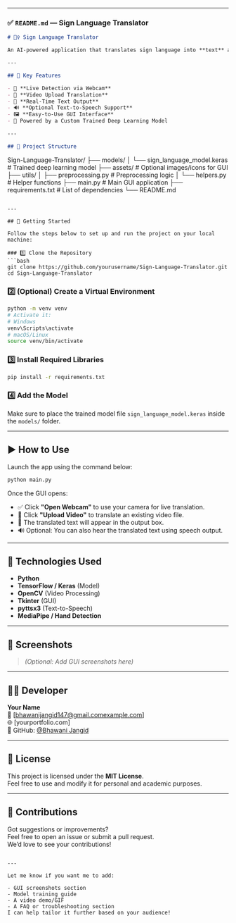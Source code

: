 
---

### ✅ `README.md` — Sign Language Translator

```markdown
# 🧏‍♀️ Sign Language Translator

An AI-powered application that translates sign language into **text** and **speech** using deep learning and computer vision. Whether you're using a **webcam** or uploading a **video**, this tool makes sign language more accessible and bridges communication gaps in real time.

---

## 🌟 Key Features

- 🎥 **Live Detection via Webcam**
- 📁 **Video Upload Translation**
- 📝 **Real-Time Text Output**
- 🔊 **Optional Text-to-Speech Support**
- 🖼️ **Easy-to-Use GUI Interface**
- 🤖 Powered by a Custom Trained Deep Learning Model

---

## 📁 Project Structure

```
Sign-Language-Translator/
├── models/
│   └── sign_language_model.keras       # Trained deep learning model
├── assets/                             # Optional images/icons for GUI
├── utils/
│   ├── preprocessing.py                # Preprocessing logic
│   └── helpers.py                      # Helper functions
├── main.py                             # Main GUI application
├── requirements.txt                    # List of dependencies
└── README.md
```

---

## 🚀 Getting Started

Follow the steps below to set up and run the project on your local machine:

### 1️⃣ Clone the Repository
```bash
git clone https://github.com/yourusername/Sign-Language-Translator.git
cd Sign-Language-Translator
```

### 2️⃣ (Optional) Create a Virtual Environment
```bash
python -m venv venv
# Activate it:
# Windows
venv\Scripts\activate
# macOS/Linux
source venv/bin/activate
```

### 3️⃣ Install Required Libraries
```bash
pip install -r requirements.txt
```

### 4️⃣ Add the Model
Make sure to place the trained model file `sign_language_model.keras` inside the `models/` folder.

---

## ▶️ How to Use

Launch the app using the command below:

```bash
python main.py
```

Once the GUI opens:

- ✅ Click **"Open Webcam"** to use your camera for live translation.
- 📂 Click **"Upload Video"** to translate an existing video file.
- 📝 The translated text will appear in the output box.
- 🔊 Optional: You can also hear the translated text using speech output.

---

## 🧠 Technologies Used

- **Python**
- **TensorFlow / Keras** (Model)
- **OpenCV** (Video Processing)
- **Tkinter** (GUI)
- **pyttsx3** (Text-to-Speech)
- **MediaPipe / Hand Detection**

---

## 📸 Screenshots

> *(Optional: Add GUI screenshots here)*

---

## 👨‍💻 Developer

**Your Name**  
📧 [bhawanijangid147@gmail.comexample.com]  
🌐 [yourportfolio.com]  
🐙 GitHub: [@Bhawani Jangid](https://github.com/Bhawani-jangid)

---

## 📄 License

This project is licensed under the **MIT License**.  
Feel free to use and modify it for personal and academic purposes.

---

## 🤝 Contributions

Got suggestions or improvements?  
Feel free to open an issue or submit a pull request.  
We’d love to see your contributions!

```

---

Let me know if you want me to add:

- GUI screenshots section
- Model training guide
- A video demo/GIF
- A FAQ or troubleshooting section  
I can help tailor it further based on your audience!
